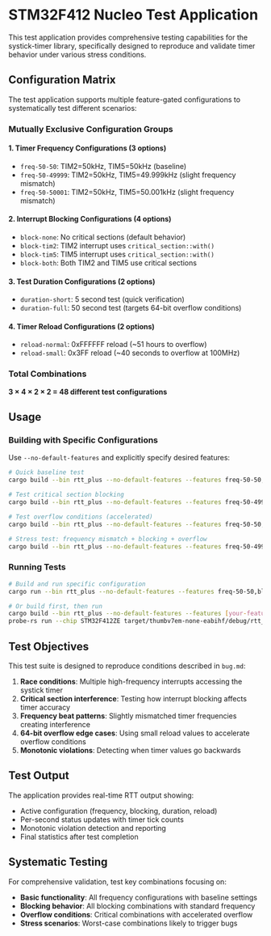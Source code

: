 # STM32F412 Nucleo Test Application

This test application provides comprehensive testing capabilities for the systick-timer library, specifically designed to reproduce and validate timer behavior under various stress conditions.

## Configuration Matrix

The test application supports multiple feature-gated configurations to systematically test different scenarios:

### Mutually Exclusive Configuration Groups

#### 1. Timer Frequency Configurations (3 options)
- `freq-50-50`: TIM2=50kHz, TIM5=50kHz (baseline)
- `freq-50-49999`: TIM2=50kHz, TIM5=49.999kHz (slight frequency mismatch)
- `freq-50-50001`: TIM2=50kHz, TIM5=50.001kHz (slight frequency mismatch)

#### 2. Interrupt Blocking Configurations (4 options)
- `block-none`: No critical sections (default behavior)
- `block-tim2`: TIM2 interrupt uses `critical_section::with()`
- `block-tim5`: TIM5 interrupt uses `critical_section::with()`
- `block-both`: Both TIM2 and TIM5 use critical sections

#### 3. Test Duration Configurations (2 options)
- `duration-short`: 5 second test (quick verification)
- `duration-full`: 50 second test (targets 64-bit overflow conditions)

#### 4. Timer Reload Configurations (2 options)
- `reload-normal`: 0xFFFFFF reload (~51 hours to overflow)
- `reload-small`: 0x3FF reload (~40 seconds to overflow at 100MHz)

### Total Combinations
**3 × 4 × 2 × 2 = 48 different test configurations**

## Usage

### Building with Specific Configurations

Use `--no-default-features` and explicitly specify desired features:

```bash
# Quick baseline test
cargo build --bin rtt_plus --no-default-features --features freq-50-50,block-none,duration-short,reload-normal

# Test critical section blocking
cargo build --bin rtt_plus --no-default-features --features freq-50-49999,block-both,duration-short,reload-normal

# Test overflow conditions (accelerated)
cargo build --bin rtt_plus --no-default-features --features freq-50-50,block-none,duration-full,reload-small

# Stress test: frequency mismatch + blocking + overflow
cargo build --bin rtt_plus --no-default-features --features freq-50-49999,block-both,duration-full,reload-small
```

### Running Tests

```bash
# Build and run specific configuration
cargo run --bin rtt_plus --no-default-features --features freq-50-50,block-none,duration-short,reload-normal

# Or build first, then run
cargo build --bin rtt_plus --no-default-features --features [your-features]
probe-rs run --chip STM32F412ZE target/thumbv7em-none-eabihf/debug/rtt_plus
```

## Test Objectives

This test suite is designed to reproduce conditions described in `bug.md`:

1. **Race conditions**: Multiple high-frequency interrupts accessing the systick timer
2. **Critical section interference**: Testing how interrupt blocking affects timer accuracy
3. **Frequency beat patterns**: Slightly mismatched timer frequencies creating interference
4. **64-bit overflow edge cases**: Using small reload values to accelerate overflow conditions
5. **Monotonic violations**: Detecting when timer values go backwards

## Test Output

The application provides real-time RTT output showing:
- Active configuration (frequency, blocking, duration, reload)
- Per-second status updates with timer tick counts
- Monotonic violation detection and reporting
- Final statistics after test completion

## Systematic Testing

For comprehensive validation, test key combinations focusing on:
- **Basic functionality**: All frequency configurations with baseline settings
- **Blocking behavior**: All blocking combinations with standard frequency
- **Overflow conditions**: Critical combinations with accelerated overflow
- **Stress scenarios**: Worst-case combinations likely to trigger bugs
